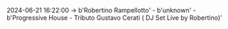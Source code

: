 2024-06-21 16:22:00 -> b'Robertino Rampellotto' - b'unknown' - b'Progressive House - Tributo Gustavo Cerati ( DJ Set Live by Robertino)'
